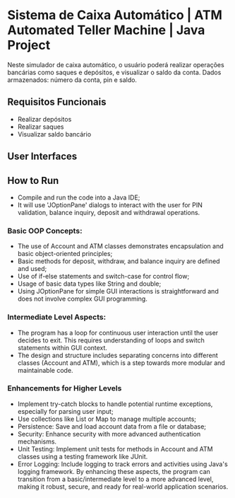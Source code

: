 # Sistema de Caixa Automático | ATM Automated Teller Machine | Java Project
Neste simulador de caixa automático, o usuário poderá realizar operações bancárias como saques e depósitos, e visualizar o saldo da conta. 
Dados armazenados: número da conta, pin e saldo. 

## Requisitos Funcionais
- Realizar depósitos
- Realizar saques
- Visualizar saldo bancário

## User Interfaces

 

## How to Run
- Compile and run the code into a Java IDE;
- It will use 'JOptionPane' dialogs to interact with the user for PIN validation,
balance inquiry, deposit and withdrawal operations. 

### Basic OOP Concepts:
- The use of Account and ATM classes demonstrates encapsulation and basic object-oriented principles;
- Basic methods for deposit, withdraw, and balance inquiry are defined and used;
- Use of if-else statements and switch-case for control flow;
- Usage of basic data types like String and double;
- Using JOptionPane for simple GUI interactions is straightforward and does not involve complex GUI programming.

### Intermediate Level Aspects:
- The program has a loop for continuous user interaction until the user decides to exit. This requires understanding of loops and switch statements within GUI context.
- The design and structure includes separating concerns into different classes (Account and ATM), which is a step towards more modular and maintainable code.

### Enhancements for Higher Levels
- Implement try-catch blocks to handle potential runtime exceptions, especially for parsing user input;
- Use collections like List or Map to manage multiple accounts;
- Persistence: Save and load account data from a file or database;
- Security: Enhance security with more advanced authentication mechanisms.
- Unit Testing: Implement unit tests for methods in Account and ATM classes using a testing framework like JUnit.
- Error Logging: Include logging to track errors and activities using Java's logging framework.
By enhancing these aspects, the program can transition from a basic/intermediate level to a more advanced level, making it robust, secure, and ready for real-world application scenarios.
